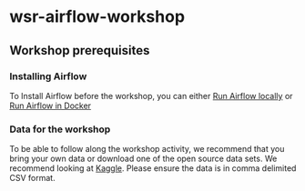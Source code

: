 # wsr-airflow-workshop

## Workshop prerequisites

### Installing Airflow

To Install Airflow before the workshop, you can either
[Run Airflow locally](https://airflow.apache.org/docs/apache-airflow/stable/start/local.html) or [Run Airflow in Docker](https://airflow.apache.org/docs/apache-airflow/stable/start/docker.html)

### Data for the workshop

To be able to follow along the workshop activity, we recommend that you bring your own data or download one of the open source data sets. We recommend looking at [Kaggle](https://www.kaggle.com/). Please ensure the data is in comma delimited CSV format. 
